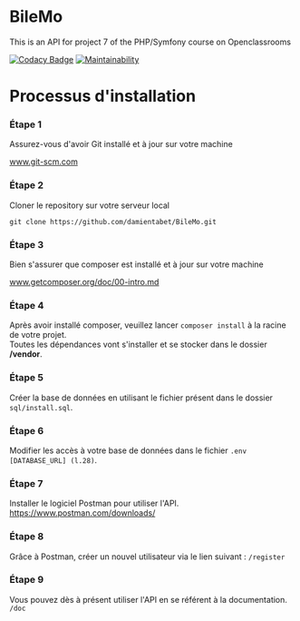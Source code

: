 # BileMo

This is an API for project 7 of the PHP/Symfony course on Openclassrooms

[![Codacy Badge](https://api.codacy.com/project/badge/Grade/317330653ed34ec5917d9326b3446519)](https://www.codacy.com/manual/damientabet/BileMo?utm_source=github.com&amp;utm_medium=referral&amp;utm_content=damientabet/BileMo&amp;utm_campaign=Badge_Grade)
[![Maintainability](https://api.codeclimate.com/v1/badges/27523fbc1fa109d4174f/maintainability)](https://codeclimate.com/github/damientabet/BileMo/maintainability)

# Processus d'installation  
### Étape 1  
Assurez-vous d'avoir Git installé et à jour sur votre machine  

www.git-scm.com  
### Étape 2

Cloner le repository sur votre serveur local  

``git clone https://github.com/damientabet/BileMo.git``  

### Étape 3

Bien s'assurer que composer est installé et à jour sur votre machine  

www.getcomposer.org/doc/00-intro.md  

### Étape 4

Après avoir installé composer, veuillez lancer ``composer install`` à la racine de votre projet.  
Toutes les dépendances vont s'installer et se stocker dans le dossier **/vendor**.

### Étape 5  

Créer la base de données en utilisant le fichier présent dans le dossier ``sql/install.sql``.  

### Étape 6  

Modifier les accès à votre base de données dans le fichier ``.env [DATABASE_URL] (l.28)``.  

### Étape 7  

Installer le logiciel Postman pour utiliser l'API.  
https://www.postman.com/downloads/

### Étape 8  

Grâce à Postman, créer un nouvel utilisateur via le lien suivant : ``/register``  

### Étape 9

Vous pouvez dès à présent utiliser l'API en se référent à la documentation.  
``/doc``
